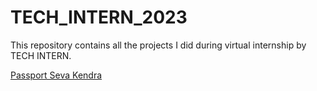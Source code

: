 # TECH_INTERN_2023
This repository contains all the projects I did during virtual internship by TECH INTERN.



[Passport Seva Kendra](http://127.0.0.1:5500/PassportSevaKendra/index.html)
